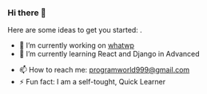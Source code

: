 ### Hi there 👋
<!-- Coming Soon 🕧. Thanks for checking my profile. -->

Here are some ideas to get you started:
.
- 🔭 I’m currently working on [whatwp](https://github.com/programworld999/whatwp)
- 🌱 I’m currently learning React and Django in Advanced
<!-- 
- 👯 I’m looking to collaborate on ... 
- 😄 Pronouns: ...
- 🤔 I’m looking for help with ...
- 💬 Ask me about ...
-->
- 📫 How to reach me: programworld999@gmail.com
- ⚡ Fun fact: I am a self-tought, Quick Learner
